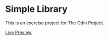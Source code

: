 # Simple Library

This is an exercise project for The Odin Project.

[Live Preview](https://farzad-d.github.io/simple-library/)
